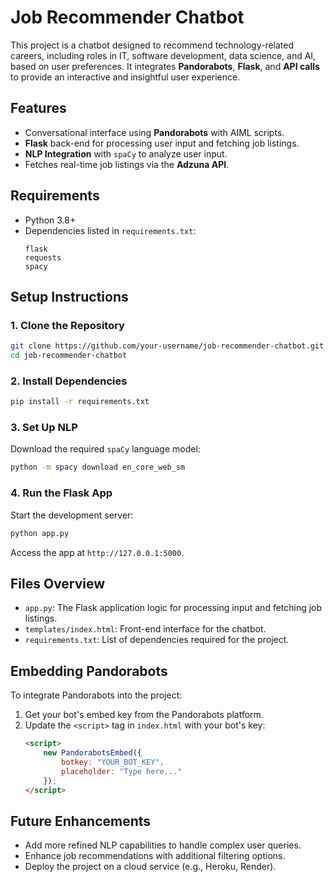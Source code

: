 # Job Recommender Chatbot

This project is a chatbot designed to recommend technology-related careers, including roles in IT, software development, data science, and AI, based on user preferences. It integrates **Pandorabots**, **Flask**, and **API calls** to provide an interactive and insightful user experience.

## Features
- Conversational interface using **Pandorabots** with AIML scripts.
- **Flask** back-end for processing user input and fetching job listings.
- **NLP Integration** with `spaCy` to analyze user input.
- Fetches real-time job listings via the **Adzuna API**.

## Requirements
- Python 3.8+
- Dependencies listed in `requirements.txt`:
  ```
  flask
  requests
  spacy
  ```

## Setup Instructions

### 1. Clone the Repository
```bash
git clone https://github.com/your-username/job-recommender-chatbot.git
cd job-recommender-chatbot
```

### 2. Install Dependencies
```bash
pip install -r requirements.txt
```

### 3. Set Up NLP
Download the required `spaCy` language model:
```bash
python -m spacy download en_core_web_sm
```

### 4. Run the Flask App
Start the development server:
```bash
python app.py
```
Access the app at `http://127.0.0.1:5000`.

## Files Overview
- `app.py`: The Flask application logic for processing input and fetching job listings.
- `templates/index.html`: Front-end interface for the chatbot.
- `requirements.txt`: List of dependencies required for the project.

## Embedding Pandorabots
To integrate Pandorabots into the project:
1. Get your bot's embed key from the Pandorabots platform.
2. Update the `<script>` tag in `index.html` with your bot's key:
   ```html
   <script>
       new PandorabotsEmbed({
           botkey: "YOUR_BOT_KEY",
           placeholder: "Type here..."
       });
   </script>
   ```

## Future Enhancements
- Add more refined NLP capabilities to handle complex user queries.
- Enhance job recommendations with additional filtering options.
- Deploy the project on a cloud service (e.g., Heroku, Render).

